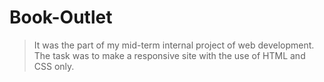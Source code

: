 # Book-Outlet
>It was the part of my mid-term internal project of web development.
>The task was to make a responsive site with the use of HTML and CSS only.
